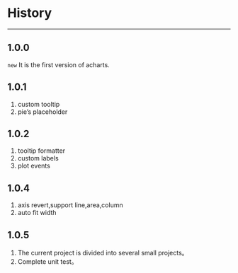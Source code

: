 # History

---

## 1.0.0

`new` It is the first version of acharts.

## 1.0.1

1. custom tooltip
2. pie’s placeholder

## 1.0.2

1. tooltip formatter
2. custom labels
3. plot events

## 1.0.4

1. axis revert,support line,area,column
2. auto fit width


## 1.0.5

1. The current project is divided into several small projects。
2. Complete unit test。
